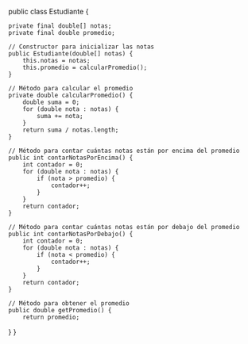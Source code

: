 public class Estudiante {

  
    private final double[] notas;
    private final double promedio;

    // Constructor para inicializar las notas
    public Estudiante(double[] notas) {
        this.notas = notas;
        this.promedio = calcularPromedio();
    }

    // Método para calcular el promedio
    private double calcularPromedio() {
        double suma = 0;
        for (double nota : notas) {
            suma += nota;
        }
        return suma / notas.length;
    }

    // Método para contar cuántas notas están por encima del promedio
    public int contarNotasPorEncima() {
        int contador = 0;
        for (double nota : notas) {
            if (nota > promedio) {
                contador++;
            }
        }
        return contador;
    }

    // Método para contar cuántas notas están por debajo del promedio
    public int contarNotasPorDebajo() {
        int contador = 0;
        for (double nota : notas) {
            if (nota < promedio) {
                contador++;
            }
        }
        return contador;
    }

    // Método para obtener el promedio
    public double getPromedio() {
        return promedio; 
}
}
